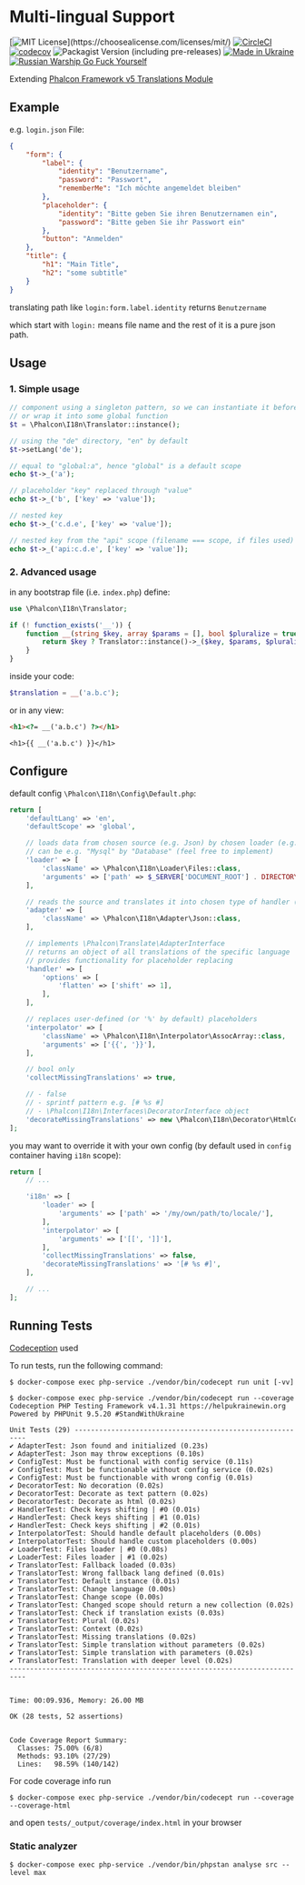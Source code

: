 # Multi-lingual Support

[![MIT License](https://img.shields.io/apm/l/atomic-design-ui.svg?)](https://choosealicense.com/licenses/mit/)
[![CircleCI](https://circleci.com/gh/someson/phalcon-i18n/tree/5.0.svg?style=shield)](https://circleci.com/gh/someson/phalcon-i18n/tree/circleci-project-setup)
[![codecov](https://codecov.io/gh/someson/phalcon-i18n/branch/5.0/graph/badge.svg?token=AW5T4WU56Q)](https://codecov.io/gh/someson/phalcon-i18n)
![Packagist Version (including pre-releases)](https://img.shields.io/packagist/v/someson/phalcon-i18n)
[![Made in Ukraine](https://img.shields.io/badge/made_in-ukraine-ffd700.svg?labelColor=0057b7)](https://supportukrainenow.org/)
[![Russian Warship Go Fuck Yourself](https://raw.githubusercontent.com/vshymanskyy/StandWithUkraine/main/badges/RussianWarship.svg)](https://stand-with-ukraine.pp.ua)

Extending [Phalcon Framework v5 Translations Module](https://docs.phalcon.io/5.0/en/translate)

## Example

e.g. `login.json` File:
```json
{
    "form": {
        "label": {
            "identity": "Benutzername",
            "password": "Passwort",
            "rememberMe": "Ich möchte angemeldet bleiben"
        },
        "placeholder": {
            "identity": "Bitte geben Sie ihren Benutzernamen ein",
            "password": "Bitte geben Sie ihr Passwort ein"
        },
        "button": "Anmelden"
    },
    "title": {
        "h1": "Main Title",
        "h2": "some subtitle"
    }
}
```
translating path like `login:form.label.identity` returns `Benutzername`

which start with `login:` means file name and the rest of it is a pure json path.

## Usage

### 1. Simple usage
```php
// component using a singleton pattern, so we can instantiate it before the framework itself
// or wrap it into some global function
$t = \Phalcon\I18n\Translator::instance();

// using the "de" directory, "en" by default
$t->setLang('de');

// equal to "global:a", hence "global" is a default scope
echo $t->_('a');

// placeholder "key" replaced through "value"
echo $t->_('b', ['key' => 'value']);

// nested key
echo $t->_('c.d.e', ['key' => 'value']);

// nested key from the "api" scope (filename === scope, if files used)
echo $t->_('api:c.d.e', ['key' => 'value']);
```

### 2. Advanced usage
in any bootstrap file (i.e. `index.php`) define:
```php
use \Phalcon\I18n\Translator;

if (! function_exists('__')) {
    function __(string $key, array $params = [], bool $pluralize = true): string {
        return $key ? Translator::instance()->_($key, $params, $pluralize) : '[TRANSLATION ERROR]';
    }
}
```

inside your code:
```php
$translation = __('a.b.c');
```
or in any view:
```html
<h1><?= __('a.b.c') ?></h1>
```
```twig
<h1>{{ __('a.b.c') }}</h1>
```

## Configure

default config `\Phalcon\I18n\Config\Default.php`:

```php
return [
    'defaultLang' => 'en',
    'defaultScope' => 'global',

    // loads data from chosen source (e.g. Json) by chosen loader (e.g. Files)
    // can be e.g. "Mysql" by "Database" (feel free to implement)
    'loader' => [
        'className' => \Phalcon\I18n\Loader\Files::class,
        'arguments' => ['path' => $_SERVER['DOCUMENT_ROOT'] . DIRECTORY_SEPARATOR . 'locale'],
    ],

    // reads the source and translates it into chosen type of handler (@see key "handler")
    'adapter' => [
        'className' => \Phalcon\I18n\Adapter\Json::class,
    ],

    // implements \Phalcon\Translate\AdapterInterface
    // returns an object of all translations of the specific language
    // provides functionality for placeholder replacing
    'handler' => [
        'options' => [
            'flatten' => ['shift' => 1],
        ],
    ],

    // replaces user-defined (or '%' by default) placeholders
    'interpolator' => [
        'className' => \Phalcon\I18n\Interpolator\AssocArray::class,
        'arguments' => ['{{', '}}'],
    ],

    // bool only
    'collectMissingTranslations' => true,

    // - false
    // - sprintf pattern e.g. [# %s #]
    // - \Phalcon\I18n\Interfaces\DecoratorInterface object
    'decorateMissingTranslations' => new \Phalcon\I18n\Decorator\HtmlCode,
];
```
you may want to override it with your own config (by default used in `config` container having `i18n` scope):
```php
return [
    // ...

    'i18n' => [
        'loader' => [
            'arguments' => ['path' => '/my/own/path/to/locale/'],
        ],
        'interpolator' => [
            'arguments' => ['[[', ']]'],
        ],
        'collectMissingTranslations' => false,
        'decorateMissingTranslations' => '[# %s #]',
    ],

    // ...
];
```

## Running Tests

[Codeception](https://codeception.com/) used

To run tests, run the following command:

```
$ docker-compose exec php-service ./vendor/bin/codecept run unit [-vv] 
```
```
$ docker-compose exec php-service ./vendor/bin/codecept run --coverage
Codeception PHP Testing Framework v4.1.31 https://helpukrainewin.org
Powered by PHPUnit 9.5.20 #StandWithUkraine

Unit Tests (29) ----------------------------------------------------------
✔ AdapterTest: Json found and initialized (0.23s)
✔ AdapterTest: Json may throw exceptions (0.10s)
✔ ConfigTest: Must be functional with config service (0.11s)
✔ ConfigTest: Must be functionable without config service (0.02s)
✔ ConfigTest: Must be functionable with wrong config (0.01s)
✔ DecoratorTest: No decoration (0.02s)
✔ DecoratorTest: Decorate as text pattern (0.02s)
✔ DecoratorTest: Decorate as html (0.02s)
✔ HandlerTest: Check keys shifting | #0 (0.01s)
✔ HandlerTest: Check keys shifting | #1 (0.01s)
✔ HandlerTest: Check keys shifting | #2 (0.01s)
✔ InterpolatorTest: Should handle default placeholders (0.00s)
✔ InterpolatorTest: Should handle custom placeholders (0.00s)
✔ LoaderTest: Files loader | #0 (0.08s)
✔ LoaderTest: Files loader | #1 (0.02s)
✔ TranslatorTest: Fallback loaded (0.03s)
✔ TranslatorTest: Wrong fallback lang defined (0.01s)
✔ TranslatorTest: Default instance (0.01s)
✔ TranslatorTest: Change language (0.00s)
✔ TranslatorTest: Change scope (0.00s)
✔ TranslatorTest: Changed scope should return a new collection (0.02s)
✔ TranslatorTest: Check if translation exists (0.03s)
✔ TranslatorTest: Plural (0.02s)
✔ TranslatorTest: Context (0.02s)
✔ TranslatorTest: Missing translations (0.02s)
✔ TranslatorTest: Simple translation without parameters (0.02s)
✔ TranslatorTest: Simple translation with parameters (0.02s)
✔ TranslatorTest: Translation with deeper level (0.02s)
--------------------------------------------------------------------------


Time: 00:09.936, Memory: 26.00 MB

OK (28 tests, 52 assertions)


Code Coverage Report Summary:
  Classes: 75.00% (6/8)
  Methods: 93.10% (27/29)
  Lines:   98.59% (140/142)
```

For code coverage info run
```
$ docker-compose exec php-service ./vendor/bin/codecept run --coverage --coverage-html
```
and open `tests/_output/coverage/index.html` in your browser

### Static analyzer

`$ docker-compose exec php-service ./vendor/bin/phpstan analyse src --level max`
